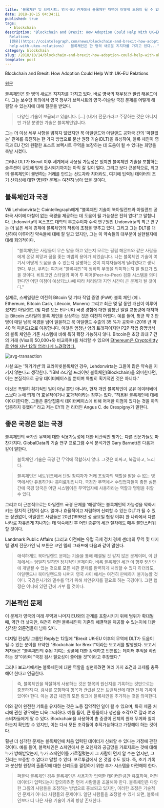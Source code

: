 ```yaml
---
title: '블록체인 및 브렉시트: 영국-EU 관계에서 블록체인 채택이 어떻게 도움이 될 수 있는가'
date: 2018-10-15 04:34:11
published: true
tags:
  - blockchain
description: "Blockchain and Brexit: How Adoption Could Help With UK–EU
  Relations
  [원문](https://cointelegraph.com/news/blockchain-and-brexit-how-adoption-could-\
  help-with-ukeu-relations)   블록체인은 한 명의 새로운 지지자를 가지고 있다..."
category: blockchain
slug: /2018/10/14/blockchain-and-brexit-how-adoption-could-help-with-ukeu-relations/
template: post
---
```


Blockchain and Brexit: How Adoption Could Help With UK–EU Relations

[원문](https://cointelegraph.com/news/blockchain-and-brexit-how-adoption-could-help-with-ukeu-relations)

블록체인은 한 명의 새로운 지지자를 가지고 있다. 바로 영국의 재무장관 필립 해몬드이다. 그는 보수당 회의에서 영국 정부가 브렉시트의 영국-이슬람 국경 문제를 어떻게 해결할 수 있는지에 대해 질문을 받았다.

> 다양한 기술이 보급되고 있습니다. [...] (내가) 전문가라고 주장하는 것은 아니지만 가장 분명한 기술은 블록체인입니다.

그는 더 이상 세부 사항을 밝히지 않았지만 북 아일랜드와 아일랜드 공화국 간의 '마찰없는' 관계를 촉진하는 한 가지 방법으로 분산 원장 기술(DLT)을 육성하여, 블록 체인이 영국과 EU 간의 원활한 포스트 브렉시트 무역을 보장하는 데 도움이 될 수 있다는 희망을 촉발 시켰다.

그러나 DLT가 Brexit 이후 세계에서 사용될 가능성은 있지만 블록체인 기술을 포함하는 솔루션이 규모에 맞게 출시되기까지는 아직 갈 길이 멀다. 그리고 보다 근본적으로, 최고의 블록체인이 불변하는 거래를 만드는 선도자라 치더라도, 여기에 입력된 데이터의 초기 신뢰성에 대한 영원한 문제는 여전히 남아 있을 것이다.

## 블록체인과 국경

Vili Lehdonvirta는 Cointellegraph에게 "블록체인 기술이 북아일랜드와 아일랜드 공화국 사이에 마찰이 없는 국경을 제공하는 데 도움이 될 가능성은 전혀 없다"고 말합니다. Lhdonvirta의 옥스포드 대학의 부교수이자 수석 연구원인 Lhdonvirta의 최근 연구는 더 넓은 세계 경제에 블록체인의 적용에 초점을 맞추고 있다. 그리고 그는 DLT를 대신하여 이루어진 약속들에 대해 잘 알고 있지만, 그는 이 약속들의 대부분이 실현될지에 대해 회의적이다.

> "블록체인은 사람들이 무슨 말을 하고 있는지 모르는 필립 해몬드와 같은 사람들에게 온갖 희망과 꿈을 좇는 마법의 용어가 되었습니다. 나는 블록체인 기술이 여기서 어떻게 도움을 줄 수 있는지 설명하는 것이 지지자들에게 달려있다고 생각한다. 우선, 우리는 여기서 "블록체인"이 정확히 무엇을 의미하는지 알 필요가 있을 것이다. 비트코인 스타일의 피어 투 피어(Peer-to-Peer) 검증 시스템을 의미한다면 어떤 이점이 예상되느냐에 따라 처리량과 지연 시간이 큰 문제가 될 것이다."

실제로, 스케일링은 여전히 ​​Bitcoin 및 기타 작업 증명 (PoW) 블록 체인 (예 :. Ethereum, Bitcoin Cash, Litecoin, Monero) 그리고 최근 몇 달 동안 개선이 이루어졌지만 아일랜드 (및 다른 모든 EU-UK) 국경 경험에 대한 엄청난 일일 교통량에 대처하는 Bitcoin 스타일의 블록 체인을 상상하는 것은 여전히 어렵다. 예를 들어, 평균 약 3 만 명이 매일 남북 국경을 넘어 일을하고 북 아일랜드 수출의 35 %가 공화국 (2016 년 약 40 억 파운드)으로 이동합니다. 이것은 엄청난 양의 트래픽이지만 P2P 작업 증명방식의 블록 체인은 기존 시스템에 비해 특히 확장 가능하지 않다. Bitcoin은 초당 최대 7 건의 거래 (Visa의 50,000+와 비교하여)를 처리할 수 있으며 [Ethereum은 CryptoKitty로 인해 지난 12월 엄청나게 느려졌었다.](https://www.bbc.com/news/technology-42237162)

![avg-transaction](../images/avg-transaction.webp)

사설 또는 '허가기반'의 프라이빗블록체인 경우, Lehdonvirta는 그들이 많은 약속을 지키지 않는다고 생각한다. "IBM 스타일 프라이빗 블록체인(Blockchain)을 의미한다면, 이는 본질적으로 공유 데이터베이스일 뿐이며 특별히 획기적인 것은 아니다."

이것은 특별히 획기적인 일이 아닐 뿐만 아니라, 현재 개인 블록체인이 공유 데이터베이스보다 눈에 띄게 더 효율적이거나 효과적이라는 징후는 없다. "허용된 블록체인에 대해 이야기한다면, 그들은 중앙집중식 데이터베이스에 비해 어떠한 이점이 있다는 것을 아직 입증하지 못했다" 라고 저는 EY의 전 리더인 Angus C. de Crespigny가 말한다.

## 좋은 국경은 없는 국경

블록체인의 국가간 무역에 대한 적용가능성에 대한 비관적인 평가는 다른 전문가들도 마찬가지다. GlobalData의 기술 연구 프로그램 수석 분석가인 Gary Barnett은 다음과 같이 말한다.

> 블록체인 기술은 국경 간 무역에 적합하지 않다. 그것은 비싸고, 복잡하고, 느리다.

> 블록체인은 네트워크에서 단일 참여자가 거래 조정자의 역할을 맡을 수 없는 영역에서만 유용하거나 흥미로워집니다. 국경간 무역에서 수입업자들이 좋든 싫든 간에 국경 당국은 어떤 시스템이든 무역업자에 사용하라는 역할과 명령을 취할 수 있다.

그리고 더 근본적으로는 아일랜드 국경 문제를 ‘해결’하는 블록체인의 가능성을 약화시키는 정치적 긴장이 심다. 얼마나 효율적이고 저렴하며 신뢰할 수 있는 DLT가 될 수 있든 상관없이, 아일랜드 사람들은 20년(1998년 성 금요일 협정 이후) 한 나라에서 다른 나라로 자유롭게 지나가는 데 익숙해진 후 어떤 종류의 세관 절차에도 매우 불만스러워할 것이다.

Landmark Public Affairs (그리고 이전에는 유럽 국제 정치 경제 센터)의 무역 및 디지털 경제 전문가인 닉 보튼은 코인 텔레 그래프에 다음과 같이 말한다.

> 애석하게도 북아일랜드 문제는 기술을 통해 해결될 것 같지 않은 문제이며, 이 단계에서는 엄밀히 말하면 정치적인 문제이다. 비록 블록체인 세관 이 향후 5년 안에 개발될 수 있는 것으로 모든 세관 문제를 완벽하게 처리할 수 있다 하더라도, 아일랜드나 북아일랜드와 나머지 영국 사이 에서는 여전히 판매하기 불가능할 것이다. 국경은사기와 밀수를 막기 위해 치안유지를 필요로 하는 국경이다. 그런 협정은 어디에 있던 간에 거부 될 것이다.

## 기본적인 문제

이 문제가 영국의 미래 무역과 나머지 EU와의 관계를 포함시키기 위해 범위가 확대될 때, 약간 더 낫지만, 여전히 어떤 블록체인이 기존의 해결책을 제공할 수 있는지에 대한 심각한 의문점들이 남아 있다.

디지털 컨설팅 그룹인 Reply는 12월에 "Brexit UK-EU 이후의 무역에 DLT가 도움이 될 수 있는 분야를 요약한 "Blockchain for Brexit"이라는 보고서를 발행했다. 보고서 저자들은 "블록체인의 주된 기여는 상품에 대한 강력하고 빈틈없는 데이터 추적을 확립하는 것"이라며 "국경 검사 필요성이 줄어들 것"이라고 주장했다."

그러나 보고서에서는 블록체인에 대한 역할을 실현하려면 여러 가지 조건과 과제를 충족해야 한다고 언급한다.

> 즉, 블록체인을 적절하게 사용하는 것은 항목의 원산지를 기록하는 것만으로는 충분하지 다. 검사를 포함하여 항목과 관련된 모든 트랜잭션에 대한 전체 기록이 있어야 한다. 이는 공급 체인의 모든 링크에 블록체인을 추가하는 것을 의미한다.

이와 같이 완전한 기록을 유지하는 것은 노동 집약적인 일이 될 수 있으며, 특히 제품 처리에 관한 경우에는 더욱 그러하다. 예를 들어, 큰 동물이나 생선을 조각으로 잘라 여러 소비자들에게 팔 수 있다. Blockchain을 사용하여 총 중량이 전체의 원래 무게와 일치하는지 확인할 수 있지만, 이는 다시 모든 조각들이 추적가능하다고 가정해야 하는 것이다.

훨씬 더 심각한 문제는 블록체인에 처음 입력된 데이터가 신뢰할 수 있다는 가정에 관한 것이다. 예를 들어, 블럭체인은 스페인에서 온 오렌지와 공급망을 가로지르는 것에 대해 누가 방해받았는지, 누가 스페인어를 가로질렀는지 그 사람이 먼저 알 수는 없지만, 그 진리는 보증할 수 없다고 말할 수 있다. 포르투갈에서 온 것일 수도 있다. 즉, 초기 기록과 분산형 원장의 출품작에 대한 신뢰도를 결정하기 위한 추가 시스템을 마련해야 한다.

> 퍼블릭 블록체인 경우 블록체인은 사용자가 입력한 데이터만큼만 유효하며, 어떤 데이터가 입력되는지 합의하려면 먼저 사람들을 조율해야 한다. 블록체인은 다양한 그룹의 사람들을 조정하는 방법으로 홍보되고 있지만, 이러한 조정은 기술적인 문제가 아니라 사람들의 문제이다. 일단 사람들을 조정할 수 있게 되면, 블록체인보다 더 나은 사용 기술이 거의 항상 존재한다.
